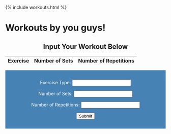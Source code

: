 {% include workouts.html %}

# Workouts by you guys!


<body>

<h2 style="text-align:center">Input Your Workout Below</h2>
<style>
    form {
            display: block;
            margin-left: auto;
            margin-right: auto;
            background-color: #4682B4;
            border: white;
            color: white;
            padding: 15px 32px;
            text-align: center;
        }
</style>

<!--
<form class="box"> 
  <label for="workout">Workout:</label><br>
  <input type="workout" id="workout2" name="workout" value="Burpees"><br>
  <label for="Exercise">Type of Exercise:</label><br>
  <input type="exercise" id="exercise" name="exercise" value="Endurance"><br>
  <label for="Time">Duration of workout:</label><br>
  <input type="hours" id="hours" name="hours" value="2"><br>
  <label for="sets">Number of sets/reps:</label><br>
  <input type="sets" id="sets" name="sets" value="12"><br><br>
  <input type="submit" value="Submit">
</form> 

</body>


<h2 style="text-align:center">Workouts from You!</h2>

<table>
  <tr>
    <th>Type of Workout</th>
    <th>Exercise</th>
    <th>Time</th>
    <th>Sets/Reps</th>
    <th> </th>
    <th> </th>
  </tr>
  <tr>
    <td>Climbing</td>
    <td>Endurance</td>
    <td>4 minutes</td>
    <td>4 climbs</td>
    <td>Edit</td>
    <td>Delete</td>
  </tr>
  <tr>
    <td></td>
  
  </tr>
</table>
-->

<!-- UPDATES WITH NEW API-->

<table>
  <thead>
  <tr>
    <th>Exercise</th>
    <th>Number of Sets</th>
    <th>Number of Repetitions</th>
  </tr>
  </thead>
  <tbody id="result">
    <!-- javascript generated data -->
  </tbody>
</table>


<form action="javascript:create_inputworkout()">
    <p><label>
        Exercise Type:
        <input type="exerciseType" name="exerciseType" id=
        "exerciseType" required>
    </label></p>
    <p><label>
        Number of Sets:
        <input type="sets" name="sets" id="sets" required>
    </label></p>
    <p><label>
        Number of Repetitions:
        <input type="integer" name="reps" id="reps" required>
    </label></p>
    <p>
        <button>Submit</button>
    </p>
</form>

<!-- Fetch data from backend api-->

<script>
  // prepare HTML result container for new output
  const resultContainer = document.getElementById("result");
  // prepare URL's to allow easy switch from deployment and localhost
  const url = "http://10.8.140.23:8086/api/Inputworkout"
  //const url = "https://flask.nighthawkcodingsociety.com/api/users"
  const create_fetch = url + '/create';
  const read_fetch = url + '/';

  // Load users on page entry
  read_Inputworkouts();


  // Display User Table, data is fetched from Backend Database
  function read_Inputworkouts() {
    // prepare fetch options
    const read_options = {
      method: 'GET', // *GET, POST, PUT, DELETE, etc.
      mode: 'cors', // no-cors, *cors, same-origin
      cache: 'default', // *default, no-cache, reload, force-cache, only-if-cached
      credentials: 'omit', // include, *same-origin, omit
      headers: {
        'Content-Type': 'application/json'
      },
    };

    // fetch the data from API
    fetch(read_fetch, read_options)
      // response is a RESTful "promise" on any successful fetch
      .then(response => {
        // check for response errors
        if (response.status !== 200) {
            const errorMsg = 'Database read error: ' + response.status;
            console.log(errorMsg);
            const tr = document.createElement("tr");
            const td = document.createElement("td");
            td.innerHTML = errorMsg;
            tr.appendChild(td);
            resultContainer.appendChild(tr);
            return;
        }
        // valid response will have json data
        response.json().then(data => {
            console.log(data);
            for (let row in data) {
              console.log(data[row]);
              add_row(data[row]);
            }
        })
    })
    // catch fetch errors (ie ACCESS to server blocked)
    .catch(err => {
      console.error(err);
      const tr = document.createElement("tr");
      const td = document.createElement("td");
      td.innerHTML = err;
      tr.appendChild(td);
      resultContainer.appendChild(tr);
    });
  }

  function create_inputworkout(){
    const body = {
        exerciseType: document.getElementById("exerciseType").value,
        sets: document.getElementById("sets").value,
        reps: document.getElementById("reps").value,
    };
    const requestOptions = {
        method: 'POST',
        body: JSON.stringify(body),
        headers: {
            "content-type": "application/json",
            'Authorization': 'Bearer my-token',
        },
    };

    // URL for Create API
    // Fetch API call to the database to create a new user
    fetch(create_fetch, requestOptions)
      .then(response => {
        // trap error response from Web API
        if (response.status !== 200) {
          const errorMsg = 'Database create error: ' + response.status;
          console.log(errorMsg);
          const tr = document.createElement("tr");
          const td = document.createElement("td");
          td.innerHTML = errorMsg;
          tr.appendChild(td);
          resultContainer.appendChild(tr);
          return;
        }
        // response contains valid result
        response.json().then(data => {
            console.log(data);
            //add a table row for the new/created userid
            add_row(data);
        })
    })
  }

  function add_row(data) {
    const tr = document.createElement("tr");
    const exerciseType = document.createElement("td");
    const reps = document.createElement("td");
    const sets = document.createElement("td");

    // obtain data that is specific to the API
    exerciseType.innerHTML = data.exerciseType; 
    sets.innerHTML = data.sets; 
    reps.innerHTML = data.reps; 

    // add HTML to container
    tr.appendChild(exerciseType);
    tr.appendChild(sets);
    tr.appendChild(reps);

    resultContainer.appendChild(tr);
  }

</script>

<!-- END OF NEW -->
